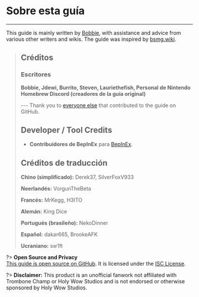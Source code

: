 # Sobre esta guía
---
This guide is mainly written by [Bobbie](https://twitter.com/VRBobbie), with assistance and advice from various other writers and wikis. The guide was inspired by [bsmg.wiki](https://bsmg.wiki).

> ## Créditos
> 
> ### Escritores
> 
> **Bobbie, Jdewi, Burrito, Steven, Lauriethefish, Personal de Nintendo Homebrew Discord (creadores de la guía original)**
> 
> --- Thank you to [everyone else](https://github.com/tc-mods/TromboneChampModdingWiki/graphs/contributors) that contributed to the guide on GitHub.
>
> ## Developer / Tool Credits
> 
> - **Contribuidores de BepInEx** para [BepInEx](https://github.com/BepInEx/BepInEx).
>
> ## Créditos de traducción
> 
> **Chino (simplificado):** Derek37, SilverFoxV933
> 
> **Neerlandés:** VorgunTheBeta
> 
> **Francés:** MrKegg, H3ITO
> 
> **Alemán:** King Dice
> 
> **Portugués (brasileño):** NekoDinner
> 
> **Español:** dakar665, BrookeAFK
> 
> **Ucraniano:** sw1ft

?> **Open Source and Privacy**  
[This guide is open source on GitHub](https://github.com/tc-mods/TromboneChampModdingWiki). It is licensed under the [ISC License](https://github.com/tc-mods/TromboneChampModdingWiki/blob/master/LICENSE.md).

?> **Disclaimer:** This product is an unofficial fanwork not affiliated with Trombone Champ or Holy Wow Studios and is not endorsed or otherwise sponsored by Holy Wow Studios.